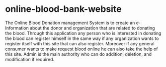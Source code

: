 # online-blood-bank-website
The Online Blood Donation management System is to create an e-Information about the donor and organization that are related to donating the blood. Through this application any person who is interested in donating the blood can register himself in the same way if any organization wants to register itself with this site that can also register. Moreover if any general consumer wants to make request blood online he can also take the help of this site. Admin is the main authority who can do addition, deletion, and modification if required.
